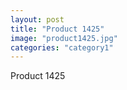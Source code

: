 ```yaml
---
layout: post
title: "Product 1425"
image: "product1425.jpg"
categories: "category1"
---
```

Product 1425
